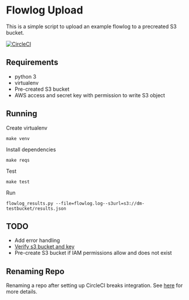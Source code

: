 Flowlog Upload
==============

This is a simple script to upload an example flowlog to a precreated S3 bucket.

[![CircleCI](https://circleci.com/gh/1davidmichael/flowlog_upload/tree/master.svg?style=svg)](https://circleci.com/gh/1davidmichael/flowlog_upload/tree/master)

Requirements
------------

* python 3
* virtualenv
* Pre-created S3 bucket
* AWS access and secret key with permission to write S3 object

Running
-------

Create virtualenv
```
make venv
```

Install dependencies
```
make reqs
```

Test
```
make test
```

Run
```
flowlog_results.py --file=flowlog.log--s3url=s3://dm-testbucket/results.json
```

TODO
----

* Add error handling
* [Verify s3 bucket and key](http://docs.aws.amazon.com/AmazonS3/latest/dev/BucketRestrictions.html)
* Pre-create S3 bucket if IAM permissions allow and does not exist

Renaming Repo
-------------

Renaming a repo after setting up CircleCI breaks integration. See [here](https://discuss.circleci.com/t/build-not-triggered-after-github-repo-was-renamed/10774/3) for more details.
